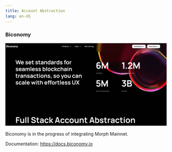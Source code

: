 ```yaml
---
title: Account Abstraction
lang: en-US
---
```


### Biconomy

![biconomy](../../../../assets/docs/dev/resources/biconomy.png)


Biconomy is in the progress of integrating Morph Mainnet.

Documentation: https://docs.biconomy.io
